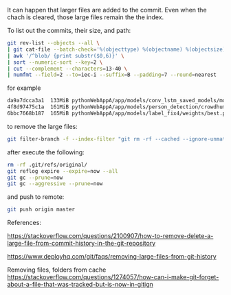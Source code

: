 It can happen that larger files are added to the commit. Even when the chach is cleared, those large files remain the the index. 

To list out the commits, their size, and path:

```bash
git rev-list --objects --all \
| git cat-file --batch-check='%(objecttype) %(objectname) %(objectsize) %(rest)' \
| awk '/^blob/ {print substr($0,6)}' \
| sort --numeric-sort --key=2 \
| cut --complement --characters=13-40 \
| numfmt --field=2 --to=iec-i --suffix=B --padding=7 --round=nearest
```

for example

```bash
da9a7dcca3a1  133MiB pythonWebAppA/app/models/conv_lstm_saved_models/model_checkpoint.hdf5
4f8d97475c1a  161MiB pythonWebAppA/app/models/person_detection/crowdhuman_yolov5m.pt
6bbc7668b187  165MiB pythonWebAppA/app/models/label_fix4/weights/best.pt

```

to remove the large files: 

```bash
git filter-branch -f --index-filter "git rm -rf --cached --ignore-unmatch pythonWebAppA/app/models" -- --all
```

after execute the following:

```bash
rm -rf .git/refs/original/
git reflog expire --expire=now --all
git gc --prune=now
git gc --aggressive --prune=now
```

and push to remote:

```bash
git push origin master
```


References:

https://stackoverflow.com/questions/2100907/how-to-remove-delete-a-large-file-from-commit-history-in-the-git-repository

https://www.deployhq.com/git/faqs/removing-large-files-from-git-history

Removing files, folders from cache
https://stackoverflow.com/questions/1274057/how-can-i-make-git-forget-about-a-file-that-was-tracked-but-is-now-in-gitign

